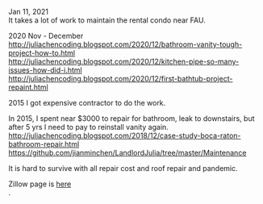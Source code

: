 Jan 11, 2021<br>
It takes a lot of work to maintain the rental condo near FAU. <br>

2020 Nov - December <br>
http://juliachencoding.blogspot.com/2020/12/bathroom-vanity-tough-project-how-to.html <br>
http://juliachencoding.blogspot.com/2020/12/kitchen-pipe-so-many-issues-how-did-i.html<br>
http://juliachencoding.blogspot.com/2020/12/first-bathtub-project-repaint.html <br>

2015
I got expensive contractor to do the work. <br>

In 2015, I spent near $3000 to repair for bathroom, leak to downstairs, but after 5 yrs I need to pay to reinstall vanity again. <br>
http://juliachencoding.blogspot.com/2018/12/case-study-boca-raton-bathroom-repair.html<br>
https://github.com/jianminchen/LandlordJulia/tree/master/Maintenance<br>

It is hard to survive with all repair cost and roof repair and pandemic.<br>

Zillow page is [here](https://www.zillow.com/b/260-nw-19th-st-boca-raton-fl-5XjrWj/#mmlb-2)<br>.

